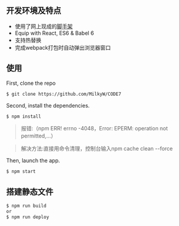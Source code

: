 ﻿

## 开发环境及特点

- 使用了网上现成的[脚手架](https://github.com/ruanyf/react-babel-webpack-boilerplate)
- Equip with React, ES6 & Babel 6
- 支持热替换
- 完成webpack打包时自动弹出浏览器窗口

## 使用

First, clone the repo
```bash
$ git clone https://github.com/MilkyW/CODE7
```




Second, install the dependencies.

```bash
$ npm install
```

> 报错:（npm ERR! errno -4048，Error: EPERM: operation not permitted,...）

> 解决方法:直接用命令清理，控制台输入npm cache clean --force

Then, launch the app.

```bash
$ npm start
```

## 搭建静态文件
```bash
$ npm run build 
or
$ npm run deploy
```
